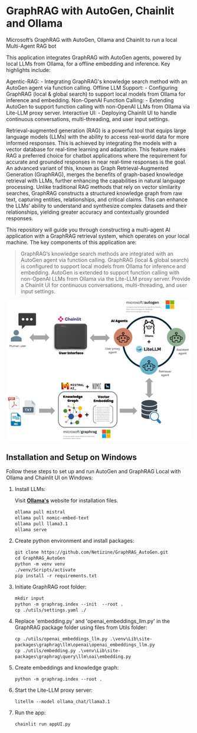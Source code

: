 # GraphRAG with AutoGen, Chainlit and Ollama
Microsoft’s GraphRAG with AutoGen, Ollama and Chainlit to run a local Multi-Agent RAG bot

This application integrates GraphRAG with AutoGen agents, powered by local LLMs from Ollama, for a offline embedding and inference. Key highlights include:

Agentic-RAG: - Integrating GraphRAG's knowledge search method with an AutoGen agent via function calling.
Offline LLM Support: - Configuring GraphRAG (local & global search) to support local models from Ollama for inference and embedding.
Non-OpenAI Function Calling: - Extending AutoGen to support function calling with non-OpenAI LLMs from Ollama via Lite-LLM proxy server.
Interactive UI: - Deploying Chainlit UI to handle continuous conversations, multi-threading, and user input settings.

Retrieval-augmented generation (RAG) is a powerful tool that equips large language models (LLMs) with the ability to access real-world data for more informed responses. This is achieved by integrating the models with a vector database for real-time learning and adaptation. This feature makes RAG a preferred choice for chatbot applications where the requirement for accurate and grounded responses in near real-time responses is the goal. An advanced variant of this, known as Graph Retrieval-Augmented Generation (GraphRAG), merges the benefits of graph-based knowledge retrieval with LLMs, further enhancing the capabilities in natural language processing. Unlike traditional RAG methods that rely on vector similarity searches, GraphRAG constructs a structured knowledge graph from raw text, capturing entities, relationships, and critical claims. This can enhance the LLMs’ ability to understand and synthesize complex datasets and their relationships, yielding greater accuracy and contextually grounded responses.

This repository will guide you through constructing a multi-agent AI application with a GraphRAG retrieval system, which operates on your local machine. The key components of this application are:
> GraphRAG’s knowledge search methods are integrated with an AutoGen agent via function calling.
> GraphRAG (local & global search) is configured to support local models from Ollama for inference and embedding.
> AutoGen is extended to support function calling with non-OpenAI LLMs from Ollama via the Lite-LLM proxy server.
> Provide a Chainlit UI for continuous conversations, multi-threading, and user input settings.
> 

![Flow Diagram](https://github.com/Netizine/GraphRAG_AutoGen/blob/main/images/flow_diagram.jpg?raw=true)

## Installation and Setup on Windows

Follow these steps to set up and run AutoGen and GraphRAG Local with Ollama and Chainlit UI on Windows:
1. Install LLMs:

   Visit **[Ollama's](https://ollama.com/download/windows)** website for installation files.
   ```
   ollama pull mistral
   ollama pull nomic-embed-text
   ollama pull llama3.1
   ollama serve
   ```
3. Create python environment and install packages:
   ```
   git clone https://github.com/Netizine/GraphRAG_AutoGen.git
   cd GraphRAG_AutoGen
   python -m venv venv
   ./venv/Scripts/activate
   pip install -r requirements.txt
   ```
4. Initiate GraphRAG root folder:
   ```
   mkdir input
   python -m graphrag.index --init  --root .
   cp ./utils/settings.yaml ./
   ```
5. Replace 'embedding.py' and 'openai_embeddings_llm.py' in the GraphRAG package folder using files from Utils folder:
   ```
   cp ./utils/openai_embeddings_llm.py .\venv\Lib\site-packages\graphrag\llm\openai\openai_embeddings_llm.py
   cp ./utils/embedding.py .\venv\Lib\site-packages\graphrag\query\llm\oai\embedding.py 
   ```
6. Create embeddings and knowledge graph:
   ```
   python -m graphrag.index --root .
   ```
7. Start the Lite-LLM proxy server:
   ```
   litellm --model ollama_chat/llama3.1
   ```
8. Run the app:
   ```
   chainlit run appUI.py
   ```


